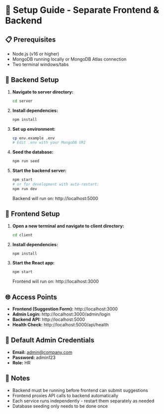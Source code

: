 # 🚀 Setup Guide - Separate Frontend & Backend

## 📋 Prerequisites
- Node.js (v16 or higher)
- MongoDB running locally or MongoDB Atlas connection
- Two terminal windows/tabs

## 🔧 Backend Setup

1. **Navigate to server directory:**
   ```bash
   cd server
   ```

2. **Install dependencies:**
   ```bash
   npm install
   ```

3. **Set up environment:**
   ```bash
   cp env.example .env
   # Edit .env with your MongoDB URI
   ```

4. **Seed the database:**
   ```bash
   npm run seed
   ```

5. **Start the backend server:**
   ```bash
   npm start
   # or for development with auto-restart:
   npm run dev
   ```

   Backend will run on: http://localhost:5000

## 🎨 Frontend Setup

1. **Open a new terminal and navigate to client directory:**
   ```bash
   cd client
   ```

2. **Install dependencies:**
   ```bash
   npm install
   ```

3. **Start the React app:**
   ```bash
   npm start
   ```

   Frontend will run on: http://localhost:3000

## 🌐 Access Points

- **Frontend (Suggestion Form):** http://localhost:3000
- **Admin Login:** http://localhost:3000/admin/login
- **Backend API:** http://localhost:5000
- **Health Check:** http://localhost:5000/api/health

## 🔑 Default Admin Credentials

- **Email:** admin@company.com
- **Password:** admin123
- **Role:** HR

## 📝 Notes

- Backend must be running before frontend can submit suggestions
- Frontend proxies API calls to backend automatically
- Each service runs independently - restart them separately as needed
- Database seeding only needs to be done once

